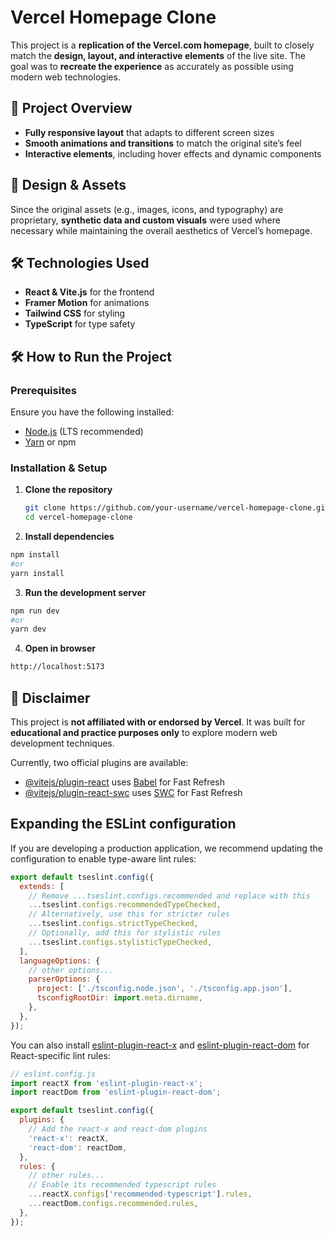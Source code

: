 # Vercel Homepage Clone

This project is a **replication of the Vercel.com homepage**, built to closely match the **design, layout, and interactive elements** of the live site. The goal was to **recreate the experience** as accurately as possible using modern web technologies.

## 🚀 **Project Overview**

- **Fully responsive layout** that adapts to different screen sizes
- **Smooth animations and transitions** to match the original site’s feel
- **Interactive elements**, including hover effects and dynamic components

## 🎨 **Design & Assets**

Since the original assets (e.g., images, icons, and typography) are proprietary, **synthetic data and custom visuals** were used where necessary while maintaining the overall aesthetics of Vercel’s homepage.

## 🛠 **Technologies Used**

- **React & Vite.js** for the frontend
- **Framer Motion** for animations
- **Tailwind CSS** for styling
- **TypeScript** for type safety

## 🛠 **How to Run the Project**

### **Prerequisites**

Ensure you have the following installed:

- [Node.js](https://nodejs.org/) (LTS recommended)
- [Yarn](https://yarnpkg.com/) or npm

### **Installation & Setup**

1. **Clone the repository**

   ```sh
   git clone https://github.com/your-username/vercel-homepage-clone.git
   cd vercel-homepage-clone

   ```

2. **Install dependencies**

```sh
npm install
#or
yarn install
```

3. **Run the development server**

```sh
npm run dev
#or
yarn dev

```

4. **Open in browser**

```sh
http://localhost:5173
```

## 📌 **Disclaimer**

This project is **not affiliated with or endorsed by Vercel**. It was built for **educational and practice purposes only** to explore modern web development techniques.

Currently, two official plugins are available:

- [@vitejs/plugin-react](https://github.com/vitejs/vite-plugin-react/blob/main/packages/plugin-react/README.md) uses [Babel](https://babeljs.io/) for Fast Refresh
- [@vitejs/plugin-react-swc](https://github.com/vitejs/vite-plugin-react-swc) uses [SWC](https://swc.rs/) for Fast Refresh

## Expanding the ESLint configuration

If you are developing a production application, we recommend updating the configuration to enable type-aware lint rules:

```js
export default tseslint.config({
  extends: [
    // Remove ...tseslint.configs.recommended and replace with this
    ...tseslint.configs.recommendedTypeChecked,
    // Alternatively, use this for stricter rules
    ...tseslint.configs.strictTypeChecked,
    // Optionally, add this for stylistic rules
    ...tseslint.configs.stylisticTypeChecked,
  ],
  languageOptions: {
    // other options...
    parserOptions: {
      project: ['./tsconfig.node.json', './tsconfig.app.json'],
      tsconfigRootDir: import.meta.dirname,
    },
  },
});
```

You can also install [eslint-plugin-react-x](https://github.com/Rel1cx/eslint-react/tree/main/packages/plugins/eslint-plugin-react-x) and [eslint-plugin-react-dom](https://github.com/Rel1cx/eslint-react/tree/main/packages/plugins/eslint-plugin-react-dom) for React-specific lint rules:

```js
// eslint.config.js
import reactX from 'eslint-plugin-react-x';
import reactDom from 'eslint-plugin-react-dom';

export default tseslint.config({
  plugins: {
    // Add the react-x and react-dom plugins
    'react-x': reactX,
    'react-dom': reactDom,
  },
  rules: {
    // other rules...
    // Enable its recommended typescript rules
    ...reactX.configs['recommended-typescript'].rules,
    ...reactDom.configs.recommended.rules,
  },
});
```
